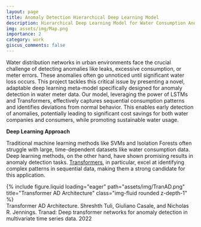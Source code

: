 ```yaml
---
layout: page
title: Anomaly Detection Hierarchical Deep Learning Model
description: Hierarchical Deep Learning Model for Water Consumption Anomaly Detection with Web Visualization.
img: assets/img/Map.png
importance: 2
category: work
giscus_comments: false
---
```


Water distribution networks in urban environments face the crucial challenge of detecting anomalies like leaks, excessive consumption, or meter errors. These anomalies often go unnoticed until significant water loss occurs. This project tackles this critical issue by presenting a novel, adaptable deep learning meta-model specifically designed for anomaly detection in water meter data.  Our model, leveraging the power of LSTMs and Transformers, effectively captures sequential consumption patterns and identifies deviations from normal behavior.  This enables early detection of anomalies, potentially leading to significant cost savings for both water companies and consumers, while promoting sustainable water usage.

**Deep Learning Approach**

Traditional machine learning methods like SVMs and Isolation Forests often struggle with large, time-dependent datasets  like water consumption data.  Deep learning methods, on the other hand, have shown promising results in anomaly detection tasks.  [Transformers](https://github.com/imperial-qore/TranAD), in particular, excel at identifying complex patterns in sequential data, making them a strong candidate for this application.

<div class="row">
    <div class="col-sm mt-3 mt-md-0">
        {% include figure.liquid loading="eager" path="assets/img/TranAD.png" title="Transformer AD Architecture" class="img-fluid rounded z-depth-1" %}
    </div>
</div>
<div class="caption">
    Transformer AD Architecture. Shreshth Tuli, Giuliano Casale, and Nicholas R. Jennings. Tranad: Deep transformer networks for anomaly detection in multivariate time series data. 2022
</div>

